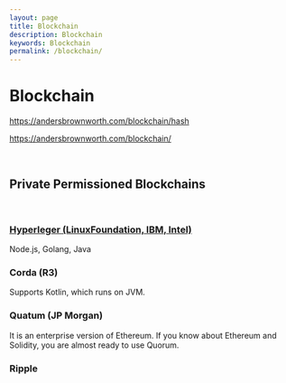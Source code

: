 ```yaml
---
layout: page
title: Blockchain
description: Blockchain
keywords: Blockchain
permalink: /blockchain/
---
```


# Blockchain

https://andersbrownworth.com/blockchain/hash

https://andersbrownworth.com/blockchain/

<br/>

## Private Permissioned Blockchains

<br/>

### [Hyperleger (LinuxFoundation, IBM, Intel)](/blockchain/hyperledger/)

Node.js, Golang, Java

### Corda (R3)

Supports Kotlin, which runs on JVM.

### Quatum (JP Morgan)

It is an enterprise version of Ethereum. If you know about Ethereum and Solidity, you are almost ready to use Quorum.

### Ripple

